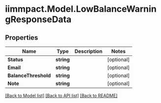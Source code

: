 # iimmpact.Model.LowBalanceWarningResponseData
## Properties

Name | Type | Description | Notes
------------ | ------------- | ------------- | -------------
**Status** | **string** |  | [optional] 
**Email** | **string** |  | [optional] 
**BalanceThreshold** | **string** |  | [optional] 
**Note** | **string** |  | [optional] 

[[Back to Model list]](../README.md#documentation-for-models) [[Back to API list]](../README.md#documentation-for-api-endpoints) [[Back to README]](../README.md)

